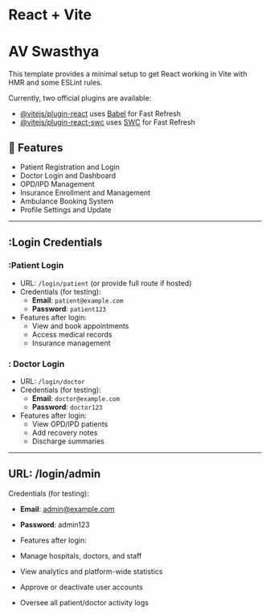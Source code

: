# React + Vite
# AV Swasthya
This template provides a minimal setup to get React working in Vite with HMR and some ESLint rules.

Currently, two official plugins are available:

- [@vitejs/plugin-react](https://github.com/vitejs/vite-plugin-react/blob/main/packages/plugin-react/README.md) uses [Babel](https://babeljs.io/) for Fast Refresh
- [@vitejs/plugin-react-swc](https://github.com/vitejs/vite-plugin-react-swc) uses [SWC](https://swc.rs/) for Fast Refresh


## :rocket: Features
- Patient Registration and Login 
- Doctor Login and Dashboard 
- OPD/IPD Management
- Insurance Enrollment and Management
- Ambulance Booking System
- Profile Settings and Update
---
## :Login Credentials
### :Patient Login
- URL: `/login/patient` (or provide full route if hosted)
- Credentials (for testing):
  - **Email**: `patient@example.com`
  - **Password**: `patient123`
- Features after login:
  - View and book appointments
  - Access medical records
  - Insurance management
### : Doctor Login
- URL: `/login/doctor`
- Credentials (for testing):
  - **Email**: `doctor@example.com`
  - **Password**: `doctor123`
- Features after login:
  - View OPD/IPD patients
  - Add recovery notes
  - Discharge summaries
---
##  URL: /login/admin

Credentials (for testing):
- **Email**: admin@example.com
- **Password**: admin123

- Features after login:
- Manage hospitals, doctors, and staff
- View analytics and platform-wide statistics
- Approve or deactivate user accounts
- Oversee all patient/doctor activity logs
